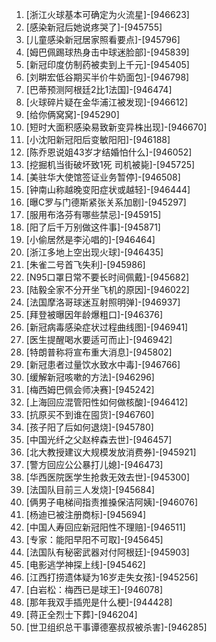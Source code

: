 
1. [浙江火球基本可确定为火流星]-[946623]
1. [感染新冠后她说疼哭了]-[945755]
1. [儿童感染新冠居家照看要点]-[945796]
1. [姆巴佩踢球热身击中球迷脸部]-[945839]
1. [新冠印度仿制药被卖到上千元]-[945405]
1. [刘畊宏低谷期买半价牛奶面包]-[946798]
1. [巴蒂预测阿根廷2比1法国]-[946474]
1. [火球碎片疑在金华浦江被发现]-[946612]
1. [给你俩窝窝]-[945290]
1. [短时大面积感染易致新变异株出现]-[946670]
1. [小沈阳新冠阳后变敏阳阳]-[946188]
1. [陈乔恩说姐43岁才结婚怕什么]-[946052]
1. [挖掘机当街破坏致1死 司机被毙]-[945725]
1. [美驻华大使馆签证业务暂停]-[946508]
1. [钟南山称越晚变阳症状或越轻]-[946444]
1. [曝C罗与门德斯紧张关系加剧]-[945297]
1. [服用布洛芬有哪些禁忌]-[945915]
1. [阳了后千万别做这件事]-[945871]
1. [小偷居然是李沁唱的]-[946464]
1. [浙江多地上空出现火球]-[946435]
1. [朱雀二号首飞失利]-[945986]
1. [N95口罩日常不要长时间佩戴]-[945682]
1. [陆毅全家不分开坐飞机的原因]-[946022]
1. [法国摩洛哥球迷互射照明弹]-[946937]
1. [拜登被曝因年龄爆粗口]-[946376]
1. [新冠病毒感染症状过程曲线图]-[946941]
1. [医生提醒喝水要适可而止]-[946942]
1. [特朗普称将宣布重大消息]-[945802]
1. [新冠患者过量饮水致水中毒]-[946766]
1. [缓解新冠咳嗽的方法]-[946296]
1. [梅西姆巴佩会师决赛]-[945242]
1. [上海回应混管阳性如何做核酸]-[946412]
1. [抗原买不到谁在囤货]-[946760]
1. [孩子阳了后如何退烧]-[945780]
1. [中国光纤之父赵梓森去世]-[946457]
1. [北大教授建议大规模发放消费券]-[945921]
1. [警方回应公公暴打儿媳]-[946473]
1. [华西医院医学生抢救无效去世]-[945300]
1. [法国队目前三人发烧]-[945684]
1. [俩男子电梯间指责推搡保洁阿姨]-[946076]
1. [杨迪已被注册商标]-[945694]
1. [中国人寿回应新冠阳性不理赔]-[946511]
1. [专家：能阳早阳不可取]-[945645]
1. [法国队有秘密武器对付阿根廷]-[945903]
1. [电影逃学神探上线]-[945462]
1. [江西打捞遗体疑为16岁走失女孩]-[945256]
1. [白岩松：梅西已是球王]-[946078]
1. [那年我双手插兜是什么梗]-[944428]
1. [蒋正全烈士下葬]-[946204]
1. [世卫组织总干事谭德塞叔叔被杀害]-[946285]